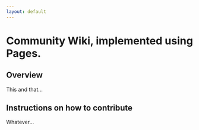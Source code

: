 ```yaml
---
layout: default
---
```


# Community Wiki, implemented using Pages.

## Overview

This and that...

## Instructions on how to contribute

Whatever...
